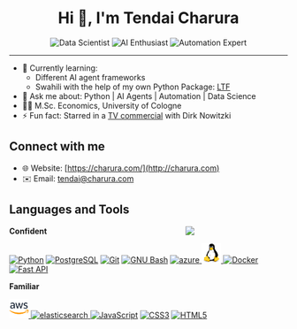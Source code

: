 <!-- TODO: Add a banner -->

<h1 align="center">Hi 👋, I'm Tendai Charura</h1>
<!-- <h3 align="center">A passionate Data Scientist with a Focus on AI & Automation</h3> -->

<div align="center">
  <img src="https://img.shields.io/badge/-Data%20Scientist-blue?style=for-the-badge" alt="Data Scientist"/>
  <img src="https://img.shields.io/badge/-AI%20Enthusiast-green?style=for-the-badge" alt="AI Enthusiast"/>
  <img src="https://img.shields.io/badge/-Automation%20Expert-orange?style=for-the-badge" alt="Automation Expert"/>
</div>

---

- 🧠 Currently learning:
    - Different AI agent frameworks
    - Swahili with the help of my own Python Package: [LTF](https://github.com/t-charura/language-transfer-flashcards)
- 💬 Ask me about: Python | AI Agents | Automation | Data Science
- 👨‍🎓 M.Sc. Economics, University of Cologne
- ⚡ Fun fact: Starred in a [TV commercial](https://www.youtube.com/watch?v=auRZvgPeYik) with Dirk Nowitzki

<!-- 
- 🔭 I’m currently working on [Project 1](Link)
- 📝 I regularly write articles on [Medium](Medium) 
- 📄 Know about my experiences [CV link](CV link) 
-->


<h2 align="left">Connect with me</h2>

<p align="left">

- 🌐 Website: [https://charura.com/](http://charura.com)
- ✉️ Email: tendai@charura.com

</p>


<h2 align="left">Languages and Tools</h2>

<img align="right" src="https://media2.giphy.com/media/v1.Y2lkPTc5MGI3NjExcGFhN2N4dTF2Y294ZjhveXBheWd3amJ5czJzcGh2eDA4bXVndGY2cCZlcD12MV9pbnRlcm5hbF9naWZfYnlfaWQmY3Q9Zw/HzPtbOKyBoBFsK4hyc/giphy.webp" width="185">


<p align="left"> 

<b>Confident</b>

<a href="https://www.python.org/" target="_blank" rel="noreferrer"><img src="https://raw.githubusercontent.com/danielcranney/readme-generator/main/public/icons/skills/python-colored.svg" width="35" height="35" alt="Python" /></a>
<a href="https://www.postgresql.org/" target="_blank" rel="noreferrer"><img src="https://raw.githubusercontent.com/danielcranney/readme-generator/main/public/icons/skills/postgresql-colored.svg" width="35" height="35" alt="PostgreSQL" /></a>
<a href="https://git-scm.com/" target="_blank" rel="noreferrer"><img src="https://raw.githubusercontent.com/danielcranney/readme-generator/main/public/icons/skills/git-colored.svg" width="35" height="35" alt="Git" /></a>
<a href="https://www.gnu.org/software/bash/" target="_blank" rel="noreferrer"><img src="https://raw.githubusercontent.com/danielcranney/readme-generator/main/public/icons/skills/gnubash.svg" width="35" height="35" alt="GNU Bash" /></a>
<a href="https://azure.microsoft.com/en-in/" target="_blank" rel="noreferrer"> <img src="https://www.vectorlogo.zone/logos/microsoft_azure/microsoft_azure-icon.svg" alt="azure" width="35" height="35"/> </a>
<a href="https://www.linux.org/" target="_blank" rel="noreferrer"> <img src="https://raw.githubusercontent.com/devicons/devicon/master/icons/linux/linux-original.svg" alt="linux" width="35" height="35"/> </a>
<a href="https://www.docker.com/" target="_blank" rel="noreferrer"><img src="https://raw.githubusercontent.com/danielcranney/readme-generator/main/public/icons/skills/docker-colored.svg" width="35" height="35" alt="Docker" /></a>
<a href="https://fastapi.tiangolo.com/" target="_blank" rel="noreferrer"><img src="https://raw.githubusercontent.com/danielcranney/readme-generator/main/public/icons/skills/fastapi-colored.svg" width="35" height="35" alt="Fast API" /></a>

<b>Familiar</b>

<!-- <a href="https://cloud.google.com/" target="_blank" rel="noreferrer"><img src="https://raw.githubusercontent.com/danielcranney/readme-generator/main/public/icons/skills/googlecloud-colored.svg" width="35" height="35" alt="Google Cloud" /></a> -->

<a href="https://aws.amazon.com" target="_blank" rel="noreferrer"> <img src="https://raw.githubusercontent.com/devicons/devicon/master/icons/amazonwebservices/amazonwebservices-original-wordmark.svg" alt="aws" width="35" height="35"/> </a>
<a href="https://www.elastic.co" target="_blank" rel="noreferrer"> <img src="https://www.vectorlogo.zone/logos/elastic/elastic-icon.svg" alt="elasticsearch" width="35" height="35"/> </a>
<a href="https://developer.mozilla.org/en-US/docs/Web/JavaScript" target="_blank" rel="noreferrer"><img src="https://raw.githubusercontent.com/danielcranney/readme-generator/main/public/icons/skills/javascript-colored.svg" width="35" height="35" alt="JavaScript" /></a>
<a href="https://www.w3.org/TR/CSS/#css" target="_blank" rel="noreferrer"><img src="https://raw.githubusercontent.com/danielcranney/readme-generator/main/public/icons/skills/css3-colored.svg" width="35" height="35" alt="CSS3" /></a>
<a href="https://developer.mozilla.org/en-US/docs/Glossary/HTML5" target="_blank" rel="noreferrer"><img src="https://raw.githubusercontent.com/danielcranney/readme-generator/main/public/icons/skills/html5-colored.svg" width="35" height="35" alt="HTML5" /></a>

</p>

<!-- 
<h2 align="left">Socials</h2>
<p align="left"> <a href="https://www.github.com/t-charura" target="_blank" rel="noreferrer"> <picture> <source media="(prefers-color-scheme: dark)" srcset="https://raw.githubusercontent.com/danielcranney/readme-generator/main/public/icons/socials/github-dark.svg" /> <source media="(prefers-color-scheme: light)" srcset="https://raw.githubusercontent.com/danielcranney/readme-generator/main/public/icons/socials/github.svg" /> <img src="https://raw.githubusercontent.com/danielcranney/readme-generator/main/public/icons/socials/github.svg" width="32" height="32" /> </picture> </a> <a href="http://www.medium.com/@tendai.charura" target="_blank" rel="noreferrer"> <picture> <source media="(prefers-color-scheme: dark)" srcset="https://raw.githubusercontent.com/danielcranney/readme-generator/main/public/icons/socials/medium-dark.svg" /> <source media="(prefers-color-scheme: light)" srcset="https://raw.githubusercontent.com/danielcranney/readme-generator/main/public/icons/socials/medium.svg" /> <img src="https://raw.githubusercontent.com/danielcranney/readme-generator/main/public/icons/socials/medium.svg" width="32" height="32" /> </picture> </a></p>
 -->
